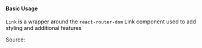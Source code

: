 #### Basic Usage

`Link` is a wrapper around the `react-router-dom` Link component used to add styling and additional features

Source:

```js { "file": "./Link.js" }
```
